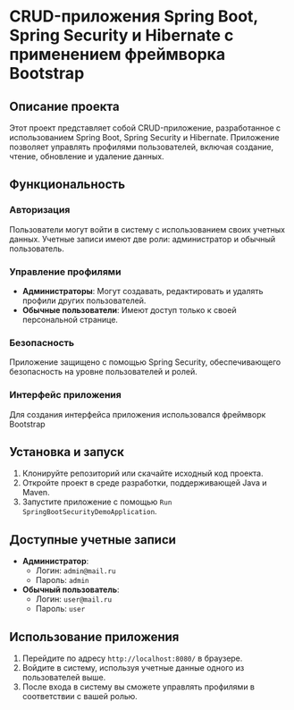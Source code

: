 # CRUD-приложения Spring Boot, Spring Security и Hibernate c применением фреймворка Bootstrap


## Описание проекта

Этот проект представляет собой CRUD-приложение, разработанное с использованием Spring Boot, Spring Security и Hibernate. Приложение позволяет управлять профилями пользователей, включая создание, чтение, обновление и удаление данных.

## Функциональность

### Авторизация
Пользователи могут войти в систему с использованием своих учетных данных. Учетные записи имеют две роли: администратор и обычный пользователь.

### Управление профилями
- **Администраторы**: Могут создавать, редактировать и удалять профили других пользователей.
- **Обычные пользователи**: Имеют доступ только к своей персональной странице.

### Безопасность
Приложение защищено с помощью Spring Security, обеспечивающего безопасность на уровне пользователей и ролей.

### Интерфейс приложения
Для создания интерфейса приложения использовался фреймворк Bootstrap

## Установка и запуск

1. Клонируйте репозиторий или скачайте исходный код проекта.
2. Откройте проект в среде разработки, поддерживающей Java и Maven.
3. Запустите приложение с помощью `Run SpringBootSecurityDemoApplication`.

## Доступные учетные записи

- **Администратор**:
    - Логин: `admin@mail.ru`
    - Пароль: `admin`
- **Обычный пользователь**:
    - Логин: `user@mail.ru`
    - Пароль: `user`

## Использование приложения

1. Перейдите по адресу `http://localhost:8080/` в браузере.
2. Войдите в систему, используя учетные данные одного из пользователей выше.
3. После входа в систему вы сможете управлять профилями в соответствии с вашей ролью.

